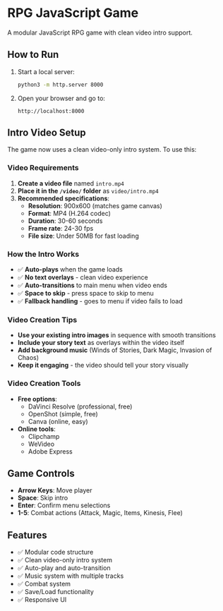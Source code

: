 # RPG JavaScript Game

A modular JavaScript RPG game with clean video intro support.

## How to Run

1. Start a local server:
   ```bash
   python3 -m http.server 8000
   ```

2. Open your browser and go to:
   ```
   http://localhost:8000
   ```

## Intro Video Setup

The game now uses a clean video-only intro system. To use this:

### Video Requirements

1. **Create a video file** named `intro.mp4`
2. **Place it in the `/video/` folder** as `video/intro.mp4`
3. **Recommended specifications**:
   - **Resolution**: 900x600 (matches game canvas)
   - **Format**: MP4 (H.264 codec)
   - **Duration**: 30-60 seconds
   - **Frame rate**: 24-30 fps
   - **File size**: Under 50MB for fast loading

### How the Intro Works

- ✅ **Auto-plays** when the game loads
- ✅ **No text overlays** - clean video experience
- ✅ **Auto-transitions** to main menu when video ends
- ✅ **Space to skip** - press space to skip to menu
- ✅ **Fallback handling** - goes to menu if video fails to load

### Video Creation Tips

- **Use your existing intro images** in sequence with smooth transitions
- **Include your story text** as overlays within the video itself
- **Add background music** (Winds of Stories, Dark Magic, Invasion of Chaos)
- **Keep it engaging** - the video should tell your story visually

### Video Creation Tools

- **Free options**: 
  - DaVinci Resolve (professional, free)
  - OpenShot (simple, free)
  - Canva (online, easy)
- **Online tools**:
  - Clipchamp
  - WeVideo
  - Adobe Express

## Game Controls

- **Arrow Keys**: Move player
- **Space**: Skip intro
- **Enter**: Confirm menu selections
- **1-5**: Combat actions (Attack, Magic, Items, Kinesis, Flee)

## Features

- ✅ Modular code structure
- ✅ Clean video-only intro system
- ✅ Auto-play and auto-transition
- ✅ Music system with multiple tracks
- ✅ Combat system
- ✅ Save/Load functionality
- ✅ Responsive UI

